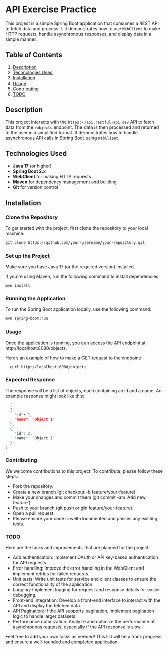 # API Exercise Practice

This project is a simple Spring Boot application that consumes a REST API to fetch data and process it. It demonstrates how to use `WebClient` to make HTTP requests, handle asynchronous responses, and display data in a simple manner.

## Table of Contents

1. [Description](#description)
2. [Technologies Used](#technologies-used)
3. [Installation](#installation)
4. [Usage](#usage)
5. [Contributing](#contributing)
6. [TODO](#todo)

## Description

This project interacts with the `https://api.restful-api.dev` API to fetch data from the `/objects` endpoint. The data is then processed and returned to the user in a simplified format. It demonstrates how to handle asynchronous API calls in Spring Boot using `WebClient`.

## Technologies Used

- **Java 17** (or higher)
- **Spring Boot 2.x**
- **WebClient** for making HTTP requests
- **Maven** for dependency management and building
- **Git** for version control

## Installation

### Clone the Repository

To get started with the project, first clone the repository to your local machine:

```bash
git clone https://github.com/your-username/your-repository.git
```

### Set up the Project
Make sure you have Java 17 (or the required version) installed.

If you're using Maven, run the following command to install dependencies:

```bash
mvn install
```

### Running the Application
To run the Spring Boot application locally, use the following command:
```bash
mvn spring-boot:run
```

### Usage
Once the application is running, you can access the API endpoint at http://localhost:8080/objects.

Here’s an example of how to make a GET request to the endpoint:

```bash
  curl http://localhost:8080/objects
```

### Expected Response
The response will be a list of objects, each containing an id and a name. An example response might look like this:

```bash
  [
  {
    "id": 1,
    "name": "Object 1"
  },
  {
    "id": 2,
    "name": "Object 2"
  }
]
```

### Contributing
We welcome contributions to this project! To contribute, please follow these steps:

- Fork the repository.
- Create a new branch (git checkout -b feature/your-feature).
- Make your changes and commit them (git commit -am 'Add new feature').
- Push to your branch (git push origin feature/your-feature).
- Open a pull request.
- Please ensure your code is well-documented and passes any existing tests.

### TODO
Here are the tasks and improvements that are planned for the project:

 - Add authentication: Implement OAuth or API key-based authentication for API requests.
 - Error handling: Improve the error handling in the WebClient and implement retries for failed requests.
 - Unit tests: Write unit tests for service and client classes to ensure the correct functionality of the application.
 - Logging: Implement logging for request and response details for easier debugging.
 - Front-end integration: Develop a front-end interface to interact with the API and display the fetched data.
 - API Pagination: If the API supports pagination, implement pagination logic to handle larger datasets.
 - Performance optimization: Analyze and optimize the performance of asynchronous requests, especially if the API response is slow.

 Feel free to add your own tasks as needed! This list will help track progress and ensure a well-rounded and completed application.
